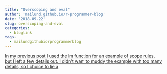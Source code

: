 ```yaml
---
title: "Overscoping and eval"
author: 'mailund.github.io/r-programmer-blog'
date: '2018-09-22'
slug: overscoping-and-eval
categories:
  - bloglink
tags:
  - mailundgithubiorprogrammerblog
---
```


[In my previous post I used the lm function for an example of scope rules, but I left a few details out. I didn't want to muddy the example with too many details, so I choice to lie a<i class="fas fa-external-link-alt"></i>](https://mailund.github.io/r-programmer-blog/2018/09/22/overscoping-and-eval/)

